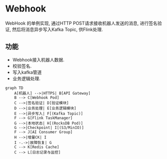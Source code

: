 # Webhook

WebHook 的单例实现, 通过HTTP POST请求接收机器人发送的消息, 进行签名验证, 然后将消息异步写入Kafka Topic, 供Flink处理.

## 功能

- Webhook接入机器人数据.
- 校验签名.
- 写入kafka管道
- 业务逻辑处理.

```mermaid
graph TD
    A[机器人] -->|HTTPS| B[API Gateway]
    B --> C[Webhook Pod]
    C -->|签名验证| D[验证模块]
    D -->|业务处理| E[业务逻辑模块]
    E -->|异步写入| F[(Kafka Topic)]
    F --> G[Flink TaskManager]
    G -->|本地状态| H[(RocksDB Pod)]
    G -->|Checkpoint| I[(S3/MinIO)]
    F --> J[AI Consumer Group]
    H -->|增量CK| I
    I -.->|故障恢复| G
    C --> K[Redis Cache]
    C --> L[日志记录与监控]

```